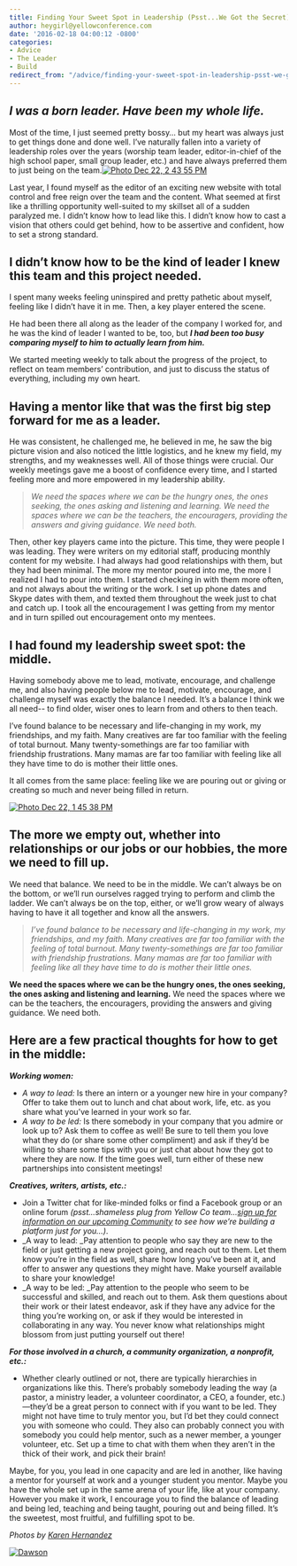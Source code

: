 ```yaml
---
title: Finding Your Sweet Spot in Leadership (Psst...We Got the Secret)
author: heygirl@yellowconference.com
date: '2016-02-18 04:00:12 -0800'
categories:
- Advice
- The Leader
- Build
redirect_from: "/advice/finding-your-sweet-spot-in-leadership-psst-we-got-the-secret/"
---
```


## _I was a born leader. Have been my whole life._

Most of the time, I just seemed pretty bossy… but my heart was always just to get things done and done well. I’ve naturally fallen into a variety of leadership roles over the years (worship team leader, editor-in-chief of the high school paper, small group leader, etc.) and have always preferred them to just being on the team.[![Photo Dec 22, 2 43 55 PM](http://yellowconference.com/wp-content/uploads/2016/02/Photo-Dec-22-2-43-55-PM.jpg)](http://yellowconference.com/wp-content/uploads/2016/02/Photo-Dec-22-2-43-55-PM.jpg)

Last year, I found myself as the editor of an exciting new website with total control and free reign over the team and the content. What seemed at first like a thrilling opportunity well-suited to my skillset all of a sudden paralyzed me. I didn’t know how to lead like this. I didn’t know how to cast a vision that others could get behind, how to be assertive and confident, how to set a strong standard.

## I didn’t know how to be the kind of leader I knew this team and this project needed.

I spent many weeks feeling uninspired and pretty pathetic about myself, feeling like I didn’t have it in me. Then, a key player entered the scene.

He had been there all along as the leader of the company I worked for, and he was the kind of leader I wanted to be, too, but _**I had been too busy comparing myself to him to actually learn from him.**_

We started meeting weekly to talk about the progress of the project, to reflect on team members’ contribution, and just to discuss the status of everything, including my own heart.

## **Having a mentor like that was the first big step forward for me as a leader.**

He was consistent, he challenged me, he believed in me, he saw the big picture vision and also noticed the little logistics, and he knew my field, my strengths, and my weaknesses well. All of those things were crucial. Our weekly meetings gave me a boost of confidence every time, and I started feeling more and more empowered in my leadership ability.

> _We need the spaces where we can be the hungry ones, the ones seeking, the ones asking and listening and learning. We need the spaces where we can be the teachers, the encouragers, providing the answers and giving guidance. We need both._

Then, other key players came into the picture. This time, they were people I was leading. They were writers on my editorial staff, producing monthly content for my website. I had always had good relationships with them, but they had been minimal. The more my mentor poured into me, the more I realized I had to pour into them. I started checking in with them more often, and not always about the writing or the work. I set up phone dates and Skype dates with them, and texted them throughout the week just to chat and catch up. I took all the encouragement I was getting from my mentor and in turn spilled out encouragement onto my mentees.

## **I had found my leadership sweet spot: the middle.**

Having somebody above me to lead, motivate, encourage, and challenge me, and also having people below me to lead, motivate, encourage, and challenge myself was exactly the balance I needed. It’s a balance I think we all need-- to find older, wiser ones to learn from and others to then teach.

I’ve found balance to be necessary and life-changing in my work, my friendships, and my faith. Many creatives are far too familiar with the feeling of total burnout. Many twenty-somethings are far too familiar with friendship frustrations. Many mamas are far too familiar with feeling like all they have time to do is mother their little ones.

It all comes from the same place: feeling like we are pouring out or giving or creating so much and never being filled in return.

[![Photo Dec 22, 1 45 38 PM](http://yellowconference.com/wp-content/uploads/2016/02/Photo-Dec-22-1-45-38-PM.jpg)](http://yellowconference.com/wp-content/uploads/2016/02/Photo-Dec-22-1-45-38-PM.jpg)

## The more we empty out, whether into relationships or our jobs or our hobbies, the more we need to fill up.

We need that balance. We need to be in the middle. We can’t always be on the bottom, or we’ll run ourselves ragged trying to perform and climb the ladder. We can’t always be on the top, either, or we’ll grow weary of always having to have it all together and know all the answers.

> _I’ve found balance to be necessary and life-changing in my work, my friendships, and my faith. Many creatives are far too familiar with the feeling of total burnout. Many twenty-somethings are far too familiar with friendship frustrations. Many mamas are far too familiar with feeling like all they have time to do is mother their little ones._

**We need the spaces where we can be the hungry ones, the ones seeking, the ones asking and listening and learning.** We need the spaces where we can be the teachers, the encouragers, providing the answers and giving guidance. We need both.

## Here are a few practical thoughts for how to get in the middle:

_**Working women:**_

*   _A way to lead:_ Is there an intern or a younger new hire in your company? Offer to take them out to lunch and chat about work, life, etc. as you share what you’ve learned in your work so far.
*   _A way to be led:_ Is there somebody in your company that you admire or look up to? Ask them to coffee as well! Be sure to tell them you love what they do (or share some other compliment) and ask if they’d be willing to share some tips with you or just chat about how they got to where they are now. If the time goes well, turn either of these new partnerships into consistent meetings!

_**Creatives, writers, artists, etc.:**_

*   Join a Twitter chat for like-minded folks or find a Facebook group or an online forum _(psst…shameless plug from Yellow Co team…[sign up for information on our upcoming Community](http://yellowconference.us3.list-manage.com/subscribe?u=3f8e45f74e0653e404965e2ef&id=e811fb1a74) to see how we’re building a platform just for you…)_.
*   _A way to lead: _Pay attention to people who say they are new to the field or just getting a new project going, and reach out to them. Let them know you’re in the field as well, share how long you’ve been at it, and offer to answer any questions they might have. Make yourself available to share your knowledge!
*   _A way to be led: _Pay attention to the people who seem to be successful and skilled, and reach out to them. Ask them questions about their work or their latest endeavor, ask if they have any advice for the thing you’re working on, or ask if they would be interested in collaborating in any way. You never know what relationships might blossom from just putting yourself out there!

_**For those involved in a church, a community organization, a nonprofit, etc.:**_

*   Whether clearly outlined or not, there are typically hierarchies in organizations like this. There’s probably somebody leading the way (a pastor, a ministry leader, a volunteer coordinator, a CEO, a founder, etc.)—they’d be a great person to connect with if you want to be led. They might not have time to truly mentor you, but I’d bet they could connect you with someone who could. They also can probably connect you with somebody you could help mentor, such as a newer member, a younger volunteer, etc. Set up a time to chat with them when they aren’t in the thick of their work, and pick their brain!

Maybe, for you, you lead in one capacity and are led in another, like having a mentor for yourself at work and a younger student you mentor. Maybe you have the whole set up in the same arena of your life, like at your company. However you make it work, I encourage you to find the balance of leading and being led, teaching and being taught, pouring out and being filled. It’s the sweetest, most fruitful, and fulfilling spot to be.

_Photos by [Karen Hernandez](http://www.karenmariehernandez.com/)_

[![Dawson](http://yellowconference.com/wp-content/uploads/2016/02/Dawson.jpg)](http://www.racheladawson.com/)
